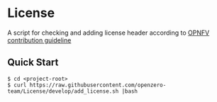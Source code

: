 # License

A script for checking and adding license header according to [OPNFV contribution guideline](https://wiki.opnfv.org/display/DEV/Contribution+Guidelines)

## Quick Start

```
$ cd <project-root>
$ curl https://raw.githubusercontent.com/openzero-team/License/develop/add_license.sh |bash
```

